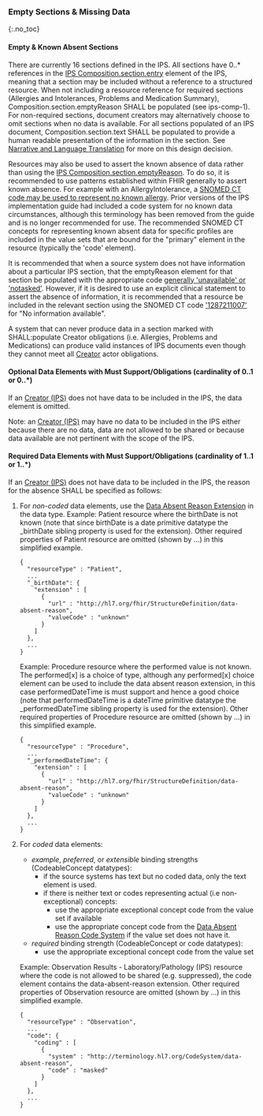 ### Empty Sections & Missing Data

{:.no_toc}

#### Empty & Known Absent Sections

There are currently 16 sections defined in the IPS. All sections have 0..\* references in the [IPS Composition.section.entry](./StructureDefinition-Composition-uv-ips.html) element of the IPS, meaning that a section may be included without a reference to a structured resource. When not including a resource reference for required sections (Allergies and Intolerances, Problems and Medication Summary), Composition.section.emptyReason SHALL be populated (see ips-comp-1). For non-required sections, document creators may alternatively choose to omit sections when no data is available. For all sections populated of an IPS document, Composition.section.text SHALL be populated to provide a human readable presentation of the information in the section. See [Narrative and Language Translation](./Design-Conventions.html#narrative-and-language-translation) for more on this design decision.

Resources may also be used to assert the known absence of data rather than using the [IPS Composition.section.emptyReason](./StructureDefinition-Composition-uv-ips.html). To do so, it is recommended to use patterns established within FHIR generally to assert known absence. For example with an AllergyIntolerance, a [SNOMED CT code may be used to represent no known allergy](https://hl7.org/fhir/R4/allergyintolerance-nka.json.html). Prior versions of the IPS implementation guide had included a code system for no known data circumstances, although this terminology has been removed from the guide and is no longer recommended for use. The recommended SNOMED CT concepts for representing known absent data for specific profiles are included in the value sets that are bound for the "primary" element in the resource (typically the 'code' element).

It is recommended that when a source system does not have information about a particular IPS section, that the emptyReason element for that section be populated with the appropriate code [generally 'unavailable' or 'notasked'](https://hl7.org/fhir/R4/valueset-list-empty-reason.html). However, if it is desired to use an explicit clinical statement to assert the absence of information, it is recommended that a resource be included in the relevant section using the SNOMED CT code ['1287211007'](https://browser.ihtsdotools.org/?perspective=full&conceptId1=1287211007) for "No information available".

A system that can never produce data in a section marked with SHALL:populate Creator obligations (i.e. Allergies, Problems and Medications) can produce valid instances of IPS documents even though they cannot meet all [Creator](./ActorDefinition-Creator.html) actor obligations.

#### Optional Data Elements with Must Support/Obligations (cardinality of 0..1 or 0..\*)

If an [Creator (IPS)](./ActorDefinition-Creator.html) does not have data to be included in the IPS, the data element is omitted.

Note: an [Creator (IPS)](./ActorDefinition-Creator.html) may have no data to be included in the IPS either because there are no data, data are not allowed to be shared or because data available are not pertinent with the scope of the IPS.

#### Required Data Elements with Must Support/Obligations (cardinality of 1..1 or 1..\*)

If an [Creator (IPS)](./ActorDefinition-Creator.html) does not have data to be included in the IPS, the reason for the absence SHALL be specified as follows:

1.  For _non-coded_ data elements, use the [Data Absent Reason Extension](http://hl7.org/fhir/R4/extension-data-absent-reason.html) in the data type. 
    Example: Patient resource where the birthDate is not known (note that since birthDate is a date primitive datatype the \_birthDate sibling property is used for the extension). Other required properties of Patient resource are omitted (shown by ...) in this simplified example.

    ```
    {
      "resourceType" : "Patient",
      ...
      "_birthDate": {
        "extension" : [
          {
            "url" : "http://hl7.org/fhir/StructureDefinition/data-absent-reason",
            "valueCode" : "unknown"
          }
        ]
      },
      ...
    }
    ```

    Example: Procedure resource where the performed value is not known. The performed[x] is a choice of type, although any performed[x] choice element can be used to include the data absent reason extension, in this case performedDateTime is must support and hence a good choice (note that performedDateTime is a dateTime primitive datatype the \_performedDateTime sibling property is used for the extension). Other required properties of Procedure resource are omitted (shown by ...) in this simplified example.

    ```
    {
      "resourceType" : "Procedure",
      ...
      "_performedDateTime": {
        "extension" : [
          {
            "url" : "http://hl7.org/fhir/StructureDefinition/data-absent-reason",
            "valueCode" : "unknown"
          }
        ]
      },
      ...
    }
    ```

1.  For _coded_ data elements:
    - _example_, _preferred_, or _extensible_ binding strengths (CodeableConcept datatypes):
      - if the source systems has text but no coded data, only the text element is used.
      - if there is neither text or codes representing actual (i.e non-exceptional) concepts:
        - use the appropriate exceptional concept code from the value set if available
        - use the appropriate concept code from the [Data Absent Reason Code System](http://hl7.org/fhir/R4/valueset-data-absent-reason.html) if the value set does not have it.
    - _required_ binding strength (CodeableConcept or code datatypes):
      - use the appropriate exceptional concept code from the value set

    Example: Observation Results - Laboratory/Pathology (IPS) resource where the code is not allowed to be shared (e.g. suppressed), the code element contains the data-absent-reason extension. Other required properties of Observation resource are omitted (shown by ...) in this simplified example.

    ```
    {
      "resourceType" : "Observation",
      ...
      "code": {
        "coding" : [
          {
            "system" : "http://terminology.hl7.org/CodeSystem/data-absent-reason",
            "code" : "masked"
          }
        ]
      },
      ...
    }
    ```
